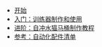 * [开始](/README "入门-猫三四")
* [入门：训练器制作和使用](train "手动训练器制作和使用-猫三四")
* [进阶：自冲水猫马桶制作教程](自冲水猫马桶制作教程 "自冲水猫马桶制作教程-猫三四")
* [参考：自动化配件清单](list "自动化配件清单-猫三四")
